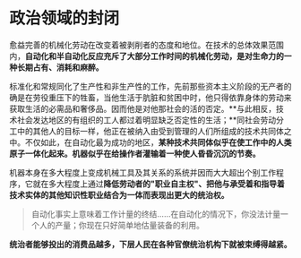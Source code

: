 # 政治领域的封闭

愈益完善的机械化劳动在改变着被剥削者的态度和地位。在技术的总体效果范围内，**自动化和半自动化反应充斥了大部分工作时间的机械化劳动，是对生命力的一种长期占有、消耗和麻醉。**

标准化和常规同化了生产性和非生产性的工作，先前那些资本主义阶段的无产者的确是在劳役重压下的牲畜，当他生活于肮脏和贫困中时，他只得依靠身体的劳动来获取生活的必需品和奢侈品。因而他是对他那社会的活的否定。**与此相反，技术社会发达地区的有组织的工人都过着明显缺乏否定性的生活；**同社会劳动分工中的其他人的目标一样，他正在被纳入由受到管理的人们所组成的技术共同体之中。不仅如此，在自动化最为成功的地区，**某种技术共同体似乎在使工作中的人类原子一体化起来。机器似乎在给操作者灌输着一种使人昏昏沉沉的节奏。**

机器本身在多大程度上变成机械工具及其关系的系统并因而大大超出个别工作程序，它就在多大程度上通过**降低劳动者的"职业自主权"、把他与承受着和指导着技术实体的其他知识性职业结合为一体而表现出更大的统治权。**

> 自动化事实上意味着工作计量的终结……在自动化的情况下，你没法计量一个人的产量；你现在只好简单地估量装备的利用。

**统治者能够投出的消费品越多，下层人民在各种官僚统治机构下就被束缚得越紧。**

